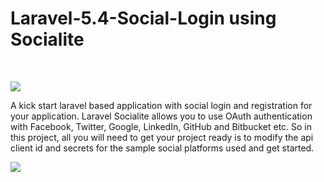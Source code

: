 # Laravel-5.4-Social-Login using Socialite 
 <br/><p><img src="https://laravel.com/assets/img/components/logo-socialite.svg"></p>
A kick start laravel based application with social login and registration for your application.
Laravel Socialite allows you to use OAuth authentication with Facebook, Twitter, Google, LinkedIn, GitHub and Bitbucket etc. So in this project, all you will need to get your project ready is to modify the api client id and secrets for the sample social platforms used and get started. 
<br/><p><img src="http://www.pngall.com/wp-content/uploads/2016/07/Social-Media-Transparent.png"></p>
